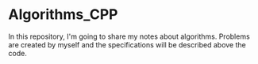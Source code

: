 # Algorithms_CPP

In this repository, I'm going to share my notes about algorithms. 
Problems are created by myself and the specifications will be described above the code. 
